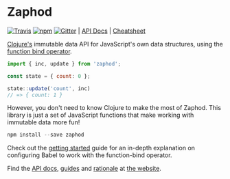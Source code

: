 # Zaphod
[![Travis](https://img.shields.io/travis/danprince/zaphod.svg?maxAge=2592000)](https://travis-ci.org/danprince/zaphod)
[![npm](https://img.shields.io/npm/v/zaphod.svg?maxAge=2592000)](https://npm.com/package/zaphod)
[![Gitter](https://img.shields.io/gitter/room/zaphodjs/Lobby.svg?maxAge=2592000)](https://gitter.im/zaphodjs/Lobby)
| [API Docs][4]
| [Cheatsheet][5]

[Clojure's][2] immutable data API for JavaScript's own data structures, using the [function bind operator][9].

```js
import { inc, update } from 'zaphod';

const state = { count: 0 };

state::update('count', inc)
// => { count: 1 }
```

However, you don't need to know Clojure to make the most of Zaphod. This library is just a set of JavaScript functions that make working with immutable data more fun!

```js
npm install --save zaphod
```

Check out the [getting started][7] guide for an in-depth explanation on configuring Babel to work with the function-bind operator.

Find the [API docs][4], [guides][5] and [rationale][6] at [the website][3].

[1]: https://en.wikipedia.org/wiki/Zaphod_Beeblebrox
[2]: https://clojure.org/
[3]: https://zaphod.surge.sh
[4]: https://zaphod.surge.sh/api
[5]: https://zaphod.surge.sh/cheatsheet
[6]: https://zaphod.surge.sh/tutorial
[7]: https://zaphod.surge.sh/getting-started
[8]: https://developer.mozilla.org/en/docs/Web/JavaScript/Reference/Functions/rest_parameters
[9]: https://github.com/tc39/proposal-bind-operator
[10]: https://gitter.im/zaphod
[11]: https://github.com/danprince/zaphod
[12]: http://babeljs.io/
[13]: http://babeljs.io/docs/plugins/transform-function-bind/ 
[14]: https://babeljs.io/docs/plugins/preset-stage-0/
[15]: https://github.com/danprince/zaphod/issues/6
[16]: https://github.com/sebmarkbage/ecmascript-immutable-data-structures

